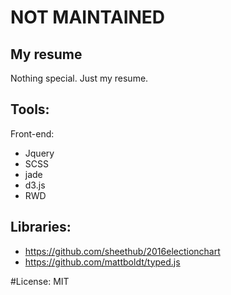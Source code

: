
# NOT MAINTAINED

## My resume

Nothing special. Just my resume.

## Tools:
Front-end:
- Jquery
- SCSS
- jade
- d3.js
- RWD



## Libraries:
- https://github.com/sheethub/2016electionchart
- https://github.com/mattboldt/typed.js

#License:
MIT
